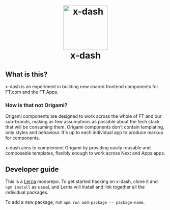 <h1 align="center">
	<img src="https://avatars2.githubusercontent.com/t/2642512?s=280&v=4" width="140" alt="x-dash"><br>
	x-dash
</h1>

## What is this?

x-dash is an experiment in building new shared frontend components for FT.com and the FT Apps.

### How is that not Origami?

Origami components are designed to work across the whole of FT and our sub-brands, making as few assumptions as possible about the tech stack that will be consuming them. Origami components don't contain templating, only styles and behaviour. It's up to each individual app to produce markup for components.

x-dash aims to complement Origami by providing easily reusable and composable templates, flexibly enough to work across Next and Apps apps.

## Developer guide

This is a [Lerna](https://github.com/lerna/lerna) monorepo. To get started hacking on x-dash, clone it and `npm install` as usual, and Lerna will install and link together all the individual packages.

To add a new package, run `npm run add-package -- package-name`.
